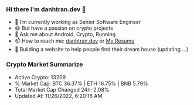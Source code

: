 ### Hi there I'm danhtran.dev 👋

- 🔭 I’m currently working as Senior Software Engineer
- 😄 But have a passion on crypto projects
- 💬 Ask me about Android, Crypto, Running 
- 📫 How to reach me: <a href="https://danhtran.dev" target="_blank">danhtran.dev</a> or <a href="Dan-Resume.pdf" target="_blank">My Resume</a>
- 🌱 Building a website to help people find their dream house (updating ...)

### Crypto Market Summarize
- Active Crypto: 13209
- % Market Cap: BTC 36.37% | ETH 16.75% | BNB 5.79%
- Total Market Cap Changed 24h: 2.08%
- Updated At: 11/26/2022, 6:20:16 AM
